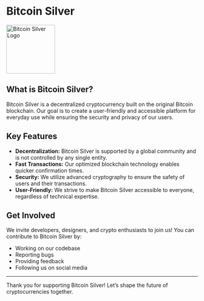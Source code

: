 # Bitcoin Silver

<img src="https://github.com/user-attachments/assets/06fe1560-1897-48cf-be9c-4b838cdaefb2" width="128" title="Bitcoin Silver Logo">

## What is Bitcoin Silver?

Bitcoin Silver is a decentralized cryptocurrency built on the original Bitcoin blockchain. Our goal is to create a user-friendly and accessible platform for everyday use while ensuring the security and privacy of our users.

## Key Features

- **Decentralization:** Bitcoin Silver is supported by a global community and is not controlled by any single entity.
- **Fast Transactions:** Our optimized blockchain technology enables quicker confirmation times.
- **Security:** We utilize advanced cryptography to ensure the safety of users and their transactions.
- **User-Friendly:** We strive to make Bitcoin Silver accessible to everyone, regardless of technical expertise.

## Get Involved

We invite developers, designers, and crypto enthusiasts to join us! You can contribute to Bitcoin Silver by:

- Working on our codebase
- Reporting bugs
- Providing feedback
- Following us on social media

---

Thank you for supporting Bitcoin Silver! Let’s shape the future of cryptocurrencies together.
